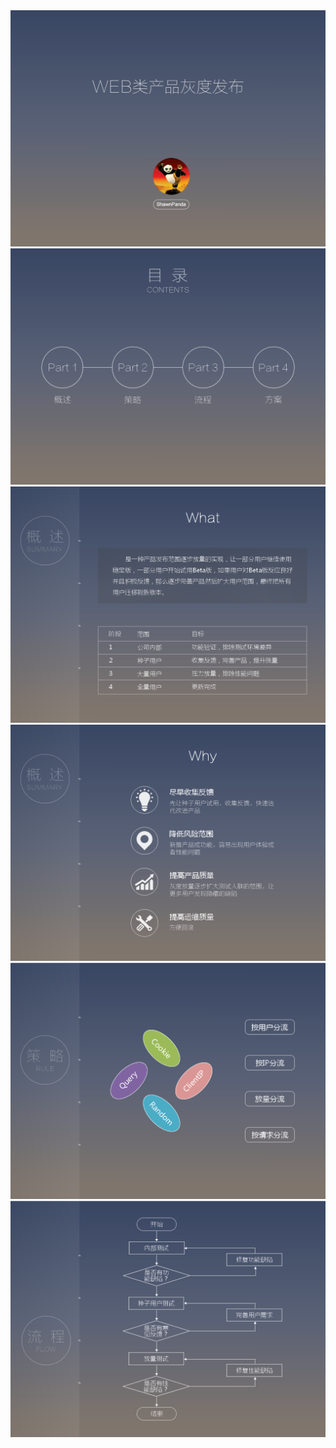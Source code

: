 <img src="images/ab-testing-gateway-01.png">

<br />

<img src="images/ab-testing-gateway-02-menu.png">

<br />

<img src="images/ab-testing-gateway-03-what.png">

<br />

<img src="images/ab-testing-gateway-04-why.png">

<br />

<img src="images/ab-testing-gateway-05-rule.png">

<br />

<img src="images/ab-testing-gateway-06-flow.png">

<br />


